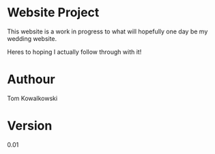 # Website Project

This website is a work in progress to what will hopefully one day be my wedding website.

Heres to hoping I actually follow through with it!


# Authour
Tom Kowalkowski

# Version 
0.01